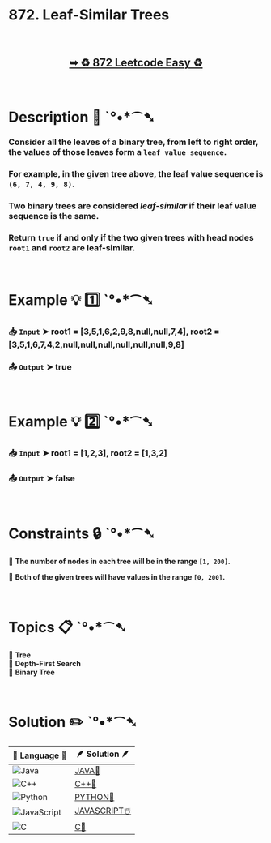 # 872. Leaf-Similar Trees

</br>

<h2 align="center"> 

<a href="https://leetcode.com/problems/leaf-similar-trees/?envType=study-plan-v2&envId=leetcode-75"><strong>➥ ♻️ 872 Leetcode Easy ♻️ </strong></a>
</h2>

</br>

# Description 📜 ˋ°•*⁀➷

### Consider all the leaves of a binary tree, from left to right order, the values of those leaves form a `leaf value sequence`.

### For example, in the given tree above, the leaf value sequence is `(6, 7, 4, 9, 8)`.

### Two binary trees are considered *leaf-similar* if their leaf value sequence is the same.

### Return `true` if and only if the two given trees with head nodes `root1` and `root2` are leaf-similar.

</br>

# Example 💡 1️⃣ ˋ°•*⁀➷

  ### 📥 `Input`  ➤ root1 = [3,5,1,6,2,9,8,null,null,7,4], root2 = [3,5,1,6,7,4,2,null,null,null,null,null,null,9,8]

  ### 📤 `Output`  ➤ true

</br>

# Example 💡 2️⃣ ˋ°•*⁀➷

  ### 📥 `Input` ➤ root1 = [1,2,3], root2 = [1,3,2]

  ### 📤 `Output`  ➤ false

</br>

# Constraints 🔒 ˋ°•*⁀➷

🔹 **The number of nodes in each tree will be in the range `[1, 200]`.** </br>

🔹 **Both of the given trees will have values in the range `[0, 200]`.** </br>

</br>

# Topics 📋 ˋ°•*⁀➷

🔸 **Tree**  </br>
🔸 **Depth-First Search**  </br>
🔸 **Binary Tree**  </br>

</br>

# Solution ✏️ ˋ°•*⁀➷

| 📒 Language 📒  | 🪶 Solution 🪶 |
| ------------- | ------------- |
|  ![Java](https://img.shields.io/badge/java-%23ED8B00.svg?style=for-the-badge&logo=openjdk&logoColor=white)  | [JAVA🍁]() |
|  ![C++](https://img.shields.io/badge/c++-%2300599C.svg?style=for-the-badge&logo=c%2B%2B&logoColor=white)  | [C++🎲]()  |
|  ![Python](https://img.shields.io/badge/python-3670A0?style=for-the-badge&logo=python&logoColor=ffdd54)    | [PYTHON🍰]() |
| ![JavaScript](https://img.shields.io/badge/javascript-%23323330.svg?style=for-the-badge&logo=javascript&logoColor=%23F7DF1E)   | [JAVASCRIPT☃️]() |
|   ![C](https://img.shields.io/badge/c-%2300599C.svg?style=for-the-badge&logo=c&logoColor=white)   | [C💖]()  |

